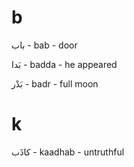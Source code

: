 # b

باب - bab - door

بَدا - badda - he appeared

بَدْر - badr - full moon

# k

كاذَب - kaadhab - untruthful